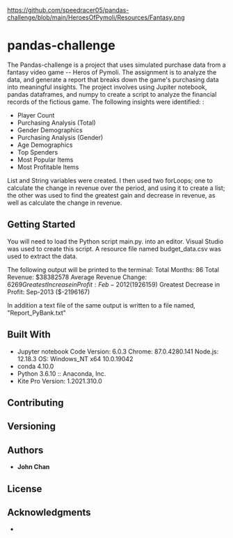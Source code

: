 https://github.com/speedracer05/pandas-challenge/blob/main/HeroesOfPymoli/Resources/Fantasy.png
# pandas-challenge
The Pandas-challenge is a project that uses simulated purchase data from a fantasy video game -- Heros of Pymoli. The assignment is to analyze the data, and generate a report that breaks down the game's purchasing data into meaningful insights. The project involves using Jupiter notebook, pandas dataframes, and numpy to create a script to analyze the financial records of the fictious game. The following insights were identified:
:
* Player Count
* Purchasing Analysis (Total)
* Gender Demographics
* Purchasing Analysis (Gender)
* Age Demographics
* Top Spenders
* Most Popular Items
* Most Profitable Items

List and String variables were created. I then used two forLoops; one to calculate the change in revenue over the period, and using it to create a list; the other was used to find the greatest gain and decrease in revenue, as well as calculate the change in revenue.  

## Getting Started

You will need to load the Python script main.py. into an editor. Visual Studio was used to create this script. A resource file named budget_data.csv was used to extract the data.

The following output will be printed to the terminal:
Total Months: 86
Total Revenue: $38382578
Average Revenue Change: $6269
Greatest Increase in Profit: Feb-2012 ($1926159) 
Greatest Decrease in Profit: Sep-2013 ($-2196167)

In addition a text file of the same output is written to a file named, "Report_PyBank.txt"

## Built With

* Jupyter notebook Code Version: 6.0.3
Chrome: 87.0.4280.141
Node.js: 12.18.3
OS: Windows_NT x64 10.0.19042
* conda 4.10.0
* Python 3.6.10 :: Anaconda, Inc.
* Kite Pro Version: 1.2021.310.0
## Contributing


## Versioning

## Authors

* **John Chan**


## License

## Acknowledgments

* 
